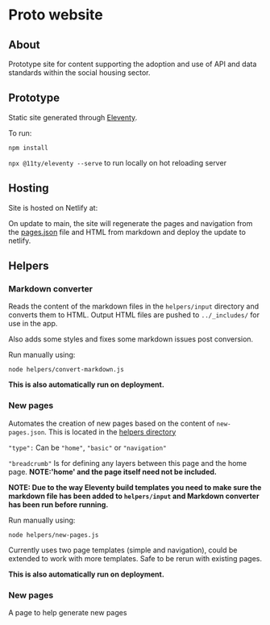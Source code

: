 # Proto website

## About

Prototype site for content supporting the adoption and use of API and data standards within the social housing sector.

## Prototype

Static site generated through [Eleventy](https://www.11ty.dev/).

To run:

`npm install`

`npx @11ty/eleventy --serve` to run locally on hot reloading server

## Hosting

Site is hosted on Netlify at: 

On update to main, the site will regenerate the pages and navigation from the [pages.json](helpers/new-pages.json) file and HTML from markdown and deploy the update to netlify.

## Helpers

### Markdown converter

Reads the content of the markdown files in the `helpers/input` directory and converts them to HTML. Output HTML files are pushed to `../_includes/` for use in the app.

Also adds some styles and fixes some markdown issues post conversion.

Run manually using:

`node helpers/convert-markdown.js`

**This is also automatically run on deployment.**

### New pages

Automates the creation of new pages based on the content of `new-pages.json`. This is located in the [helpers directory](helpers/new-pages.json)


`"type":` Can be `"home"`, `"basic"` or `"navigation"`

`"breadcrumb"` Is for defining any layers between this page and the home page. **NOTE:'home' and the page itself need not be included.**

**NOTE: Due to the way Eleventy build templates you need to make sure the markdown file has been added to `helpers/input` and Markdown converter has been run before running.**

Run manually using:

`node helpers/new-pages.js`

Currently uses two page templates (simple and navigation), could be extended to work with more templates. Safe to be rerun with existing pages.

**This is also automatically run on deployment.**

### New pages

A page to help generate new pages
